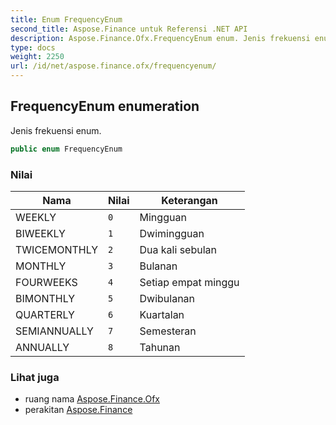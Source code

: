 ```yaml
---
title: Enum FrequencyEnum
second_title: Aspose.Finance untuk Referensi .NET API
description: Aspose.Finance.Ofx.FrequencyEnum enum. Jenis frekuensi enum.
type: docs
weight: 2250
url: /id/net/aspose.finance.ofx/frequencyenum/
---
```

## FrequencyEnum enumeration

Jenis frekuensi enum.

```csharp
public enum FrequencyEnum
```

### Nilai

| Nama | Nilai | Keterangan |
| --- | --- | --- |
| WEEKLY | `0` | Mingguan |
| BIWEEKLY | `1` | Dwimingguan |
| TWICEMONTHLY | `2` | Dua kali sebulan |
| MONTHLY | `3` | Bulanan |
| FOURWEEKS | `4` | Setiap empat minggu |
| BIMONTHLY | `5` | Dwibulanan |
| QUARTERLY | `6` | Kuartalan |
| SEMIANNUALLY | `7` | Semesteran |
| ANNUALLY | `8` | Tahunan |

### Lihat juga

* ruang nama [Aspose.Finance.Ofx](../../aspose.finance.ofx/)
* perakitan [Aspose.Finance](../../)



